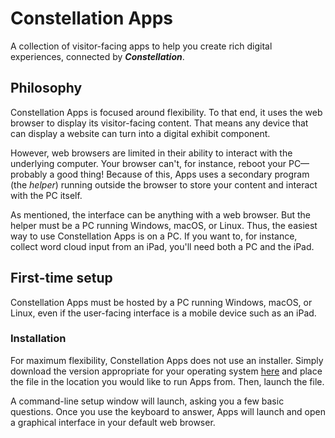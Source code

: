 # Constellation Apps
A collection of visitor-facing apps to help you create rich digital experiences, connected by **_Constellation_**.

## Philosophy
Constellation Apps is focused around flexibility. To that end, it uses the web browser to display its visitor-facing content. That means any device that can display a website can turn into a digital exhibit component.

However, web browsers are limited in their ability to interact with the underlying computer. Your browser can't, for instance, reboot your PC—probably a good thing! Because of this, Apps uses a secondary program (the _helper_) running outside the browser to store your content and interact with the PC itself.

As mentioned, the interface can be anything with a web browser. But the helper must be a PC running Windows, macOS, or Linux. Thus, the easiest way to use Constellation Apps is on a PC. If you want to, for instance, collect word cloud input from an iPad, you'll need both a PC and the iPad.

## First-time setup
Constellation Apps must be hosted by a PC running Windows, macOS, or Linux, even if the user-facing interface is a mobile device such as an iPad.

### Installation
For maximum flexibility, Constellation Apps does not use an installer. Simply download the version appropriate for your operating system [here](https://cosmicchatter.org/constellation/constellation.html) and place the file in the location you would like to run Apps from. Then, launch the file.

A command-line setup window will launch, asking you a few basic questions. Once you use the keyboard to answer, Apps will launch and open a graphical interface in your default web browser.